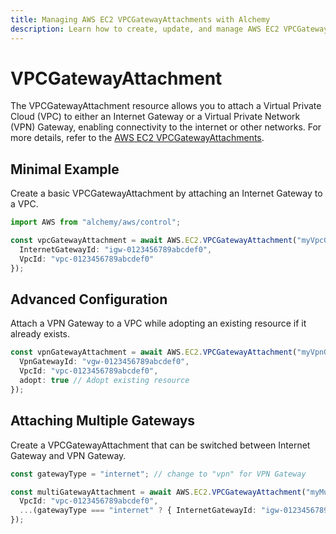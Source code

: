 ```yaml
---
title: Managing AWS EC2 VPCGatewayAttachments with Alchemy
description: Learn how to create, update, and manage AWS EC2 VPCGatewayAttachments using Alchemy Cloud Control.
---
```


# VPCGatewayAttachment

The VPCGatewayAttachment resource allows you to attach a Virtual Private Cloud (VPC) to either an Internet Gateway or a Virtual Private Network (VPN) Gateway, enabling connectivity to the internet or other networks. For more details, refer to the [AWS EC2 VPCGatewayAttachments](https://docs.aws.amazon.com/ec2/latest/userguide/).

## Minimal Example

Create a basic VPCGatewayAttachment by attaching an Internet Gateway to a VPC.

```ts
import AWS from "alchemy/aws/control";

const vpcGatewayAttachment = await AWS.EC2.VPCGatewayAttachment("myVpcGatewayAttachment", {
  InternetGatewayId: "igw-0123456789abcdef0",
  VpcId: "vpc-0123456789abcdef0"
});
```

## Advanced Configuration

Attach a VPN Gateway to a VPC while adopting an existing resource if it already exists.

```ts
const vpnGatewayAttachment = await AWS.EC2.VPCGatewayAttachment("myVpnGatewayAttachment", {
  VpnGatewayId: "vgw-0123456789abcdef0",
  VpcId: "vpc-0123456789abcdef0",
  adopt: true // Adopt existing resource
});
```

## Attaching Multiple Gateways

Create a VPCGatewayAttachment that can be switched between Internet Gateway and VPN Gateway.

```ts
const gatewayType = "internet"; // change to "vpn" for VPN Gateway

const multiGatewayAttachment = await AWS.EC2.VPCGatewayAttachment("myMultiGatewayAttachment", {
  VpcId: "vpc-0123456789abcdef0",
  ...(gatewayType === "internet" ? { InternetGatewayId: "igw-0123456789abcdef0" } : { VpnGatewayId: "vgw-0123456789abcdef0" })
});
```